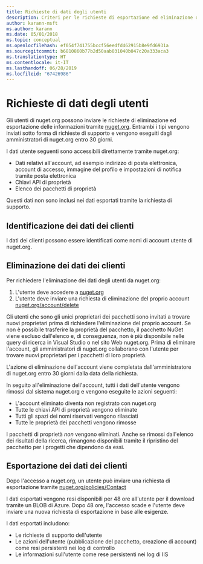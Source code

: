 ```yaml
---
title: Richieste di dati degli utenti
description: Criteri per le richieste di esportazione ed eliminazione dei dati degli utenti
author: karann-msft
ms.author: karann
ms.date: 05/01/2018
ms.topic: conceptual
ms.openlocfilehash: ef054f741755bccf56eedfd462915b8e9fd6931a
ms.sourcegitcommit: b6810860b77b2d50aab031040b047c20a333aca3
ms.translationtype: HT
ms.contentlocale: it-IT
ms.lasthandoff: 06/28/2019
ms.locfileid: "67426986"
---
```

# <a name="user-data-requests"></a>Richieste di dati degli utenti

Gli utenti di nuget.org possono inviare le richieste di eliminazione ed esportazione delle informazioni tramite [nuget.org](https://www.nuget.org). Entrambi i tipi vengono inviati sotto forma di richieste di supporto e vengono eseguiti dagli amministratori di nuget.org entro 30 giorni.

I dati utente seguenti sono accessibili direttamente tramite nuget.org:

* Dati relativi all'account, ad esempio indirizzo di posta elettronica, account di accesso, immagine del profilo e impostazioni di notifica tramite posta elettronica
* Chiavi API di proprietà
* Elenco dei pacchetti di proprietà

Questi dati non sono inclusi nei dati esportati tramite la richiesta di supporto.

## <a name="identifying-customer-data"></a>Identificazione dei dati dei clienti

I dati dei clienti possono essere identificati come nomi di account utente di nuget.org.

## <a name="deleting-customer-data"></a>Eliminazione dei dati dei clienti

Per richiedere l'eliminazione dei dati degli utenti da nuget.org:

1. L'utente deve accedere a [nuget.org](https://www.nuget.org)
1. L'utente deve inviare una richiesta di eliminazione del proprio account [nuget.org/account/delete](https://www.nuget.org/account/delete)

Gli utenti che sono gli unici proprietari dei pacchetti sono invitati a trovare nuovi proprietari prima di richiedere l'eliminazione del proprio account. Se non è possibile trasferire la proprietà del pacchetto, il pacchetto NuGet viene escluso dall'elenco e, di conseguenza, non è più disponibile nelle query di ricerca in Visual Studio o nel sito Web nuget.org. Prima di eliminare l'account, gli amministratori di nuget.org collaborano con l'utente per trovare nuovi proprietari per i pacchetti di loro proprietà.

L'azione di eliminazione dell'account viene completata dall'amministratore di nuget.org entro 30 giorni dalla data della richiesta.

In seguito all'eliminazione dell'account, tutti i dati dell'utente vengono rimossi dal sistema nuget.org e vengono eseguite le azioni seguenti:

* L'account eliminato diventa non registrato con nuget.org
* Tutte le chiavi API di proprietà vengono eliminate
* Tutti gli spazi dei nomi riservati vengono rilasciati
* Tutte le proprietà dei pacchetti vengono rimosse

I pacchetti di proprietà *non* vengono eliminati. Anche se rimossi dall'elenco dei risultati della ricerca, rimangono disponibili tramite il ripristino del pacchetto per i progetti che dipendono da essi.

## <a name="exporting-customer-data"></a>Esportazione dei dati dei clienti

Dopo l'accesso a nuget.org, un utente può inviare una richiesta di esportazione tramite [nuget.org/policies/Contact](https://www.nuget.org/policies/Contact)

I dati esportati vengono resi disponibili per 48 ore all'utente per il download tramite un BLOB di Azure. Dopo 48 ore, l'accesso scade e l'utente deve inviare una nuova richiesta di esportazione in base alle esigenze.

I dati esportati includono:

* Le richieste di supporto dell'utente
* Le azioni dell'utente (pubblicazione del pacchetto, creazione di account) come resi persistenti nei log di controllo
* Le informazioni sull'utente come rese persistenti nei log di IIS
